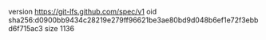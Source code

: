 version https://git-lfs.github.com/spec/v1
oid sha256:d0900bb9434c28219e279ff96621be3ae80bd9d048b6ef1e72f3ebbd6f715ac3
size 1136
